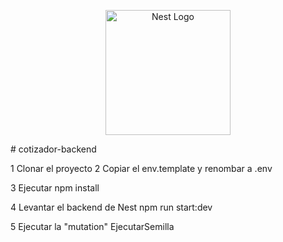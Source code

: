 <p align="center">
  <a href="http://nestjs.com/" target="blank"><img src="https://nestjs.com/img/logo-small.svg" width="200" alt="Nest Logo" /></a>
</p>
# cotizador-backend

1 Clonar el proyecto
2 Copiar el env.template y renombar a .env

3 Ejecutar
npm install

4 Levantar el backend de Nest
npm run start:dev

5 Ejecutar la "mutation" EjecutarSemilla
